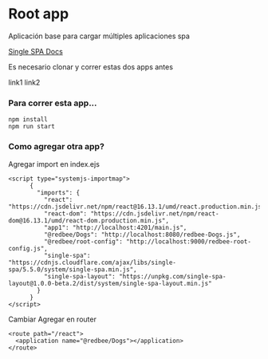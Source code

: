 # Root app

Aplicación base para cargar múltiples aplicaciones spa

[Single SPA Docs](https://single-spa.js.org/docs/configuration)

Es necesario clonar y correr estas dos apps antes

link1
link2

### Para correr esta app...

```
npm install
npm run start
```

### Como agregar otra app?

Agregar import en index.ejs

```
<script type="systemjs-importmap">
      {
        "imports": {
          "react": "https://cdn.jsdelivr.net/npm/react@16.13.1/umd/react.production.min.js",
          "react-dom": "https://cdn.jsdelivr.net/npm/react-dom@16.13.1/umd/react-dom.production.min.js",
          "app1": "http://localhost:4201/main.js",
          "@redbee/Dogs": "http://localhost:8080/redbee-Dogs.js",
          "@redbee/root-config": "http://localhost:9000/redbee-root-config.js",
          "single-spa": "https://cdnjs.cloudflare.com/ajax/libs/single-spa/5.5.0/system/single-spa.min.js",
          "single-spa-layout": "https://unpkg.com/single-spa-layout@1.0.0-beta.2/dist/system/single-spa-layout.min.js"
        }
      }
</script>
```

Cambiar Agregar en router

```
<route path="/react">
  <application name="@redbee/Dogs"></application>
</route>
```

